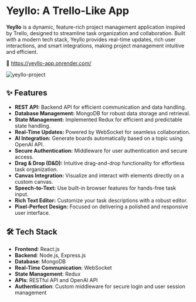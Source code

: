 # Yeyllo: A Trello-Like App

<b>Yeyllo</b> is a dynamic, feature-rich project management application inspired by Trello, designed to streamline task organization and collaboration. Built with a modern tech stack, Yeyllo provides real-time updates, rich user interactions, and smart integrations, making project management intuitive and efficient.

🔗 https://yeyllo-app.onrender.com/

![yeyllo-project](https://res.cloudinary.com/dvykycdey/image/upload/v1735382698/yeyllo-project-shot_ufckkz.png)


## ✨ Features
<ul>
  <li><b>REST API:</b> Backend API for efficient communication and data handling.</li>
  <li><b>Database Management:</b> MongoDB for robust data storage and retrieval.</li>
  <li><b>State Management:</b> Implemented Redux for efficient and predictable state handling.</li>
  <li><b>Real-Time Updates:</b> Powered by WebSocket for seamless collaboration.</li>
  <li><b>AI Integration:</b> Generate boards automatically based on a topic using OpenAI API.</li>
  <li><b>Secure Authentication:</b> Middleware for user authentication and secure access.</li>
  <li><b>Drag & Drop (D&D):</b> Intuitive drag-and-drop functionality for effortless task organization.</li>
  <li><b>Canvas Integration:</b> Visualize and interact with elements directly on a custom canvas.</li>
  <li><b>Speech-to-Text:</b> Use built-in browser features for hands-free task input.</li>
  <li><b>Rich Text Editor:</b> Customize your task descriptions with a robust editor.</li>
  <li><b>Pixel-Perfect Design:</b> Focused on delivering a polished and responsive user interface.</li>
</ul>

## 🛠️ Tech Stack
- **Frontend**: React.js  
- **Backend**: Node.js, Express.js  
- **Database**: MongoDB  
- **Real-Time Communication**: WebSocket  
- **State Management**: Redux  
- **APIs**: RESTful API and OpenAI API  
- **Authentication**: Custom middleware for secure login and user session management  


